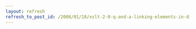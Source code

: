 ```yaml
---
layout: refresh
refresh_to_post_id: /2008/01/18/xslt-2-0-q-and-a-linking-elements-in-different-documents
---
```

